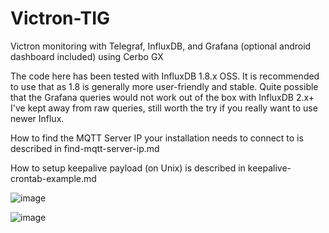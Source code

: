 # Victron-TIG
Victron monitoring with Telegraf, InfluxDB, and Grafana (optional android dashboard included) using Cerbo GX

The code here has been tested with InfluxDB 1.8.x OSS. It is recommended to use that as 1.8 is generally more user-friendly and stable. Quite possible that the Grafana queries would not work out of the box with InfluxDB 2.x+ I've kept away from raw queries, still worth the try if you really want to use newer Influx.

How to find the MQTT Server IP your installation needs to connect to is described in find-mqtt-server-ip.md

How to setup keepalive payload (on Unix) is described in keepalive-crontab-example.md

![image](https://github.com/sawo1337/Victron-TIG/assets/31248804/1f6f2dc4-f018-46a8-956c-676e1a089282)

![image](https://github.com/sawo1337/Victron-TIG/assets/31248804/9acbdec7-cb9e-40ef-a3a1-50f5089db12d)

